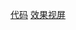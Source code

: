 [代码](https://github.com/jiagu999/Computational_Physics_N2015301020066/blob/master/excercise%201)
[效果视屏]()
